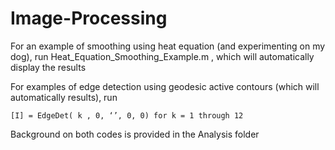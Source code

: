 # Image-Processing
For an example of smoothing using heat equation (and experimenting on my dog), 
run Heat_Equation_Smoothing_Example.m , which will automatically display the results

For examples of edge detection using geodesic active contours (which will automatically results), run  

	[I] = EdgeDet( k , 0, ‘’, 0, 0) for k = 1 through 12

Background on both codes is provided in the Analysis folder
